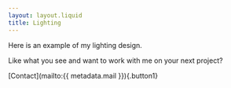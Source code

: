 ```yaml
---
layout: layout.liquid
title: Lighting
---
```


Here is an example of my lighting design.

<!-- TODO: Add photos -->

Like what you see and want to work with me on your next project?

[Contact](mailto:{{ metadata.mail }}){.button1}
